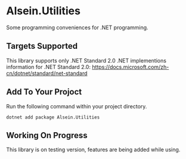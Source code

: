 # Alsein.Utilities

Some programming conveniences for .NET programming.

## Targets Supported

This library supports only .NET Standard 2.0
.NET implementions information for .NET Standard 2.0: <https://docs.microsoft.com/zh-cn/dotnet/standard/net-standard>

## Add To Your Projoct

Run the following command within your project directory.

    dotnet add package Alsein.Utilities

## Working On Progress

This library is on testing version, features are being added while using.
